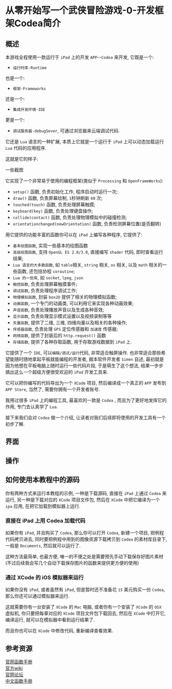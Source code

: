 #	从零开始写一个武侠冒险游戏-0-开发框架Codea简介

##	概述

本游戏全程使用一款运行于 `iPad` 上的开发 `APP`--`Codea` 来开发, 它既是一个:

-	 `运行时库-Runtime`

也是一个:

-	`框架-Frameworks`

还是一个:

-	`集成开发环境-IDE`

更是一个:

-	`调试服务器-debugSever`, 可通过浏览器来云端调试代码.

它还是 `Lua` 语言的一种扩展, 本质上它就是一个运行于 `iPad` 上可以动态加载运行 `Lua` 代码的应用程序. 

这就是它的样子:

一些截图

它实现了一个非常易于使用的编程框架(类似于 `Processing` 和 `OpenFrameWorks`):

-	`setup()` 函数, 负责初始化工作, 程序启动时运行一次;
-	`draw()` 函数, 负责屏幕绘制, `1`秒钟刷新 `60` 次;
-	`touched(touch)` 函数, 负责处理屏幕触摸;
-	`keyboard(key)` 函数, 负责处理键盘操作;
-	`collide(contact)` 函数, 负责处理物理模拟中的碰撞检测;
-	`orientationchanged(newOrientation)` 函数, 负责检测屏幕位置(是否翻转)

用它提供的功能丰富的函数你可以在 `iPad` 上编写各种程序, 它提供了:

-	`基本绘图函数`, 实现一些基本的绘图函数
-	`高级绘图函数`, 支持 `OpenGL ES 2.0/3.0`, 直接编写 `shader` 代码, 即时查看运行结果;
-	`Lua 语言的大多数函数`, 如 `table`相关, `string` 相关, `os` 相关, 以及 `math` 相关的一些函数, 还包括协程 `coroutine`;
-	`Lua 的一些库`, 如 `socket`, `lpeg`, `json`
-	`触控函数`, 负责处理屏幕触摸事件;
-	`调试函数`, 负责处理程序调试工作;
-	`物理模拟函数`, 封装 `box2D` 提供了相关的物理模拟函数;
-	`动画函数`, 一个专门的动画类, 可以利用它来实现各种动画效果;
-	`声音函数`, 负责处理播放声音以及生成各种音效;
-	`显示函数`, 负责处理显示模式设置以及视频录制等等
-	`矢量函数`, 提供了二维, 三维, 四维向量以及相关的各种操作;
-	`传感器函数`, 负责处理 `GPS` 定位传感器和 `加速度` 传感器;
-	`网络函数`, 提供了封装后的 `http.request()` 函数
-	`存储函数`, 提供了各种存取函数, 用于存取游戏数据到 `iPad` 上.


它提供了一个 `IDE`, 可以`编辑/调试/运行`代码, 非常适合触屏操作. 也非常适合那些希望能随时随地拿起平板就能编程的开发者, 据本软件开发者 `Simen` 自述, 最初就是因为他想在平板电脑上随时运行一些代码片段, 于是萌生了这个想法, 结果一步步搞出这么一个超级方便很受欢迎的 `iPad` 开发工具来.

它可以把你编写的代码导出为一个 `XCode` 项目, 然后编译成一个真正的 `APP` 发布到 `APP Store`, 当然了, 需要你拥有一个开发者账号.

我用过很多 `iPad` 上的编程工具, 最喜欢的一款是 `Codea` , 而且为了更好地发挥它的作用, 专门去认真学了 `Lua`.

接下来我们会对 `Codea` 做一个介绍, 让读者对我们后续即将使用的开发工具有一个初步了解.

##	界面

##	操作	

##	如何使用本教程中的源码

你有两种方式来运行本教程的示例, 一种是下载源码, 直接在 `iPad` 上通过 `Codea` 来运行, 另一种是下载对应的 `XCode` 项目文件包, 然后在 `XCode` 中把它编译为一个 `ipa` 应用, 在把它加载到模拟器上运行. 

###	直接在 iPad 上用 Codea 加载代码

如果你有 `iPad`, 并且购买了 `Codea`, 那么你可以打开 `Codea`, 新建一个项目, 把例程代码拷贝进去, 同时要把例程中用到的图像资源下载拷贝到 `Codea` 的素材库目录下, 一般是 `Documents`, 然后就可以运行了.

这种方法最简单, 也最方便, 唯一的不便之处是需要预先手动下载保存好图片素材(不过后续我会写几个自动下载保存图片的函数来提供更方便的使用)

###	通过 XCode 的 iOS 模拟器来运行

如果你没有 `iPad`, 或者虽然有 `iPad`, 但是暂时还不准备花 `15` 美元购买一份 `Codea`, 那么你还可以通过模拟器来运行.

这就需要你有一台安装了 `XCode` 的 `Mac` 电脑, 或者你有一个安装了 `XCode` 的 `OSX` 虚拟机, 你只要把每章对应的 `XCode` 项目文件包下载回去, 然后在 `XCode` 中打开它, 编译运行, 就可以在模拟器中看到运行结果了. 

而且你也可以在 `XCode` 中修改代码, 重新编译查看效果.

## 参考资源

[官网函数手册](https://codea.io/reference/index.html)  
[官方wiki](https://bitbucket.org/TwoLivesLeft/core/wiki/)  
[官网论坛](https://codea.io/talk/discussions)  
[中文函数手册]()




